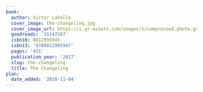 ```yaml
---
book:
  author: Victor LaValle
  cover_image: the-changeling.jpg
  cover_image_url: https://i.gr-assets.com/images/S/compressed.photo.goodreads.com/books/1492886432l/31147267._SX98_.jpg
  goodreads: '31147267'
  isbn10: 0812995945
  isbn13: '9780812995947'
  pages: '431'
  publication_year: '2017'
  slug: the-changeling
  title: The Changeling
plan:
  date_added: '2018-11-04'
---
```

